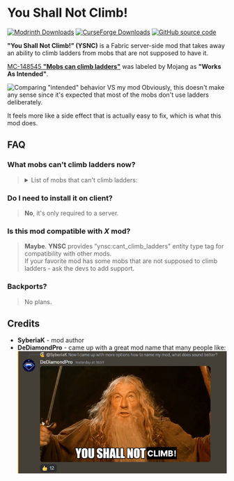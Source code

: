 # You Shall Not Climb!

[![Modrinth Downloads](https://img.shields.io/modrinth/dt/LH8X4V9N?style=for-the-badge&logo=modrinth&color=00AF5C)](https://modrinth.com/mod/ysnc)
[![CurseForge Downloads](https://img.shields.io/curseforge/dt/1036834?style=for-the-badge&logo=curseforge&color=F16436)](https://www.curseforge.com/minecraft/mc-mods/ysnc)
[![GitHub source code](https://img.shields.io/badge/Source_code-Available-brightgreen?style=for-the-badge&logo=github&label=Source%20code)](https://github.com/SyberiaK/ysnc)

**"You Shall Not Climb!" (YSNC)** is a Fabric server-side mod that takes away an ability to climb ladders from mobs that are not supposed to have it.

[MC-148545 **"Mobs can climb ladders"**](https://bugs.mojang.com/browse/MC-148545) was labeled by Mojang as **"Works As Intended"**.

![Comparing "intended" behavior VS my mod](https://raw.githubusercontent.com/SyberiaK/ysnc/main/media/before_after.webp)
Obviously, this doesn't make any sense since it's expected that most of the mobs don't use ladders deliberately.

It feels more like a side effect that is actually easy to fix, which is what this mod does.

## FAQ

### What mobs can't climb ladders now?
> <details>
>   <summary>List of mobs that can't climb ladders:</summary>
>   Allay, Armadillo, Axolotl, Bat, Bee, Blaze, Breeze, 
>   Camel, Cat, Chicken, Cod, Cow, Creeper, Dolphin, Donkey,
>   Elder Guardian, Ender Dragon, Endermite, Fox, Frog, 
>   Ghast, Goat, Glow squid, Guardian, Hoglin, Horse,
>   Llama, Magma Cube, Mooshroom, Mule, Ocelot, Panda,
>   Parrot, Phantom, Pig, Polar Bear, Pufferfish, Rabbit,
>   Ravager, Salmon, Sheep, Skeleton horse, Shulker,
>   Silverfish, Slime, Sniffer, Snow Golem, Squid, Strider,
>   Tadpole, Trader llama, Tropical fish, Turtle, Vex,
>   Wither, Wolf, Zoglin.
> </details>

### Do I need to install it on client?
> **No**, it's only required to a server.
### Is this mod compatible with *X* mod?
> **Maybe**. **YNSC** provides "ynsc:cant_climb_ladders" entity type tag for compatibility with other mods. \
> If your favorite mod has some mobs that are not supposed to climb ladders - ask the devs to add support.
### Backports?
> No plans.

## Credits
- **SyberiaK** - mod author
- **DeDiamondPro** - came up with a great mod name that many people like:
  ![screenshot of suggestion](https://raw.githubusercontent.com/SyberiaK/ysnc/main/media/naming.png)